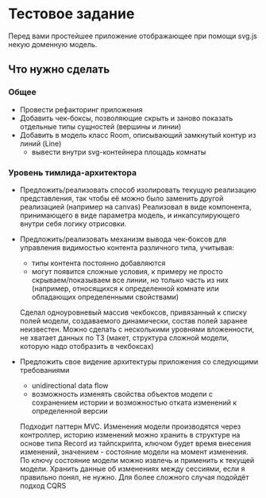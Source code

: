 # Тестовое задание

Перед вами простейшее приложение отображающее при помощи svg.js некую доменную модель.

## Что нужно сделать

### Общее

- Провести рефакторинг приложения
- Добавить чек-боксы, позволяющие скрыть и заново показать отдельные типы сущностей (вершины и линии)
- Добавить в модель класс Room, описывающий замкнутый контур из линий (Line)
  - вывести внутри svg-контейнера площадь комнаты

### Уровень тимлида-архитектора

- Предложить/реализовать способ изолировать текущую реализацию представления, так чтобы её можно было заменить другой реализацией (например на canvas)
  Реализовал в виде компонента, принимающего в виде параметра модель, и инкапсулирующего внутри себя логику отрисовки.

- Предложить/реализовать механизм вывода чек-боксов для управления видимостью контента различного типа, учитывая:
    - типы контента постоянно добавляются
    - могут появится сложные условия, к примеру не просто скрываем/показываем все линии, но только часть из них (например, относящихся к определенной комнате или обладающих определенными свойствами)

    Сделал одноуровневый массив чекбоксов, привязанный к списку полей модели, создаваемого динамически, состав полей заранее неизвестен. Можно сделать с несколькими уровнями вложенности, не хватает данных по ТЗ (макет, структура сложной модели, которую надо отобразить в чекбоксах)


- Предложить свое видение архитектуры приложения со следующими требованиями
    - unidirectional data flow
    - возможность изменять свойства объектов модели с сохранением истории и возможностью отката изменений к определенной версии

    Подходит паттерн MVC. Изменения модели производятся через контроллер, историю изменений можно хранить в структуре на основе типа Record из тайпскрипта, ключом будет время внесения изменений, значением - состояние модели на момент изменения. По ключу состояние модели можно извлечь и применить к текущей модели. Хранить данные об изменениях между сессиями, если я правильно понял, не нужно.
    Для более сложного случая подойдёт подход CQRS






